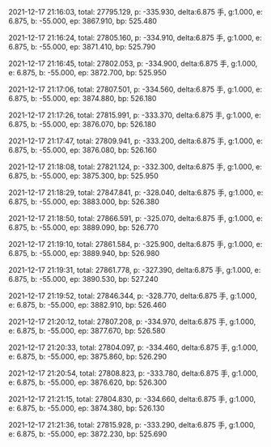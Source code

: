 2021-12-17 21:16:03, total: 27795.129, p: -335.930, delta:6.875 手, g:1.000, e: 6.875, b: -55.000, ep: 3867.910, bp: 525.480

2021-12-17 21:16:24, total: 27805.160, p: -334.910, delta:6.875 手, g:1.000, e: 6.875, b: -55.000, ep: 3871.410, bp: 525.790

2021-12-17 21:16:45, total: 27802.053, p: -334.900, delta:6.875 手, g:1.000, e: 6.875, b: -55.000, ep: 3872.700, bp: 525.950

2021-12-17 21:17:06, total: 27807.501, p: -334.560, delta:6.875 手, g:1.000, e: 6.875, b: -55.000, ep: 3874.880, bp: 526.180

2021-12-17 21:17:26, total: 27815.991, p: -333.370, delta:6.875 手, g:1.000, e: 6.875, b: -55.000, ep: 3876.070, bp: 526.180

2021-12-17 21:17:47, total: 27809.941, p: -333.200, delta:6.875 手, g:1.000, e: 6.875, b: -55.000, ep: 3876.080, bp: 526.160

2021-12-17 21:18:08, total: 27821.124, p: -332.300, delta:6.875 手, g:1.000, e: 6.875, b: -55.000, ep: 3875.300, bp: 525.950

2021-12-17 21:18:29, total: 27847.841, p: -328.040, delta:6.875 手, g:1.000, e: 6.875, b: -55.000, ep: 3883.000, bp: 526.380

2021-12-17 21:18:50, total: 27866.591, p: -325.070, delta:6.875 手, g:1.000, e: 6.875, b: -55.000, ep: 3889.090, bp: 526.770

2021-12-17 21:19:10, total: 27861.584, p: -325.900, delta:6.875 手, g:1.000, e: 6.875, b: -55.000, ep: 3889.940, bp: 526.980

2021-12-17 21:19:31, total: 27861.778, p: -327.390, delta:6.875 手, g:1.000, e: 6.875, b: -55.000, ep: 3890.530, bp: 527.240

2021-12-17 21:19:52, total: 27846.344, p: -328.770, delta:6.875 手, g:1.000, e: 6.875, b: -55.000, ep: 3882.910, bp: 526.460

2021-12-17 21:20:12, total: 27807.208, p: -334.970, delta:6.875 手, g:1.000, e: 6.875, b: -55.000, ep: 3877.670, bp: 526.580

2021-12-17 21:20:33, total: 27804.097, p: -334.460, delta:6.875 手, g:1.000, e: 6.875, b: -55.000, ep: 3875.860, bp: 526.290

2021-12-17 21:20:54, total: 27808.823, p: -333.780, delta:6.875 手, g:1.000, e: 6.875, b: -55.000, ep: 3876.620, bp: 526.300

2021-12-17 21:21:15, total: 27804.830, p: -334.660, delta:6.875 手, g:1.000, e: 6.875, b: -55.000, ep: 3874.380, bp: 526.130

2021-12-17 21:21:36, total: 27815.928, p: -333.290, delta:6.875 手, g:1.000, e: 6.875, b: -55.000, ep: 3872.230, bp: 525.690